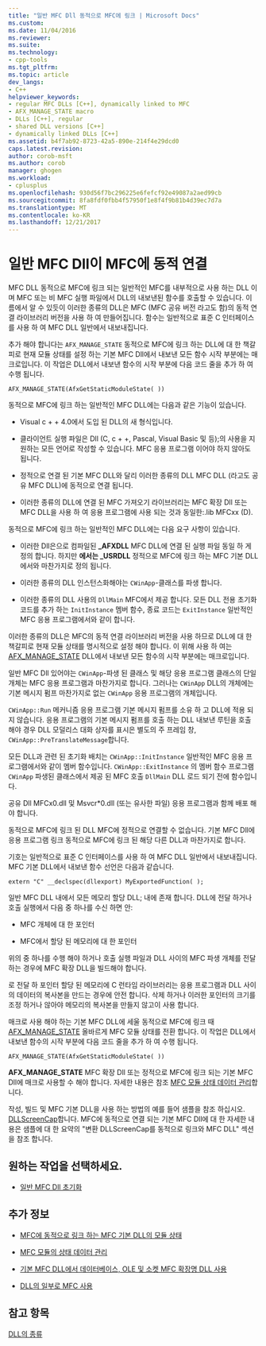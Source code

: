 ```yaml
---
title: "일반 MFC Dll 동적으로 MFC에 링크 | Microsoft Docs"
ms.custom: 
ms.date: 11/04/2016
ms.reviewer: 
ms.suite: 
ms.technology:
- cpp-tools
ms.tgt_pltfrm: 
ms.topic: article
dev_langs:
- C++
helpviewer_keywords:
- regular MFC DLLs [C++], dynamically linked to MFC
- AFX_MANAGE_STATE macro
- DLLs [C++], regular
- shared DLL versions [C++]
- dynamically linked DLLs [C++]
ms.assetid: b4f7ab92-8723-42a5-890e-214f4e29dcd0
caps.latest.revision: 
author: corob-msft
ms.author: corob
manager: ghogen
ms.workload:
- cplusplus
ms.openlocfilehash: 930d56f7bc296225e6fefcf92e49087a2aed99cb
ms.sourcegitcommit: 8fa8fdf0fbb4f57950f1e8f4f9b81b4d39ec7d7a
ms.translationtype: MT
ms.contentlocale: ko-KR
ms.lasthandoff: 12/21/2017
---
```

# <a name="regular-mfc-dlls-dynamically-linked-to-mfc"></a>일반 MFC Dll이 MFC에 동적 연결
MFC DLL 동적으로 MFC에 링크 되는 일반적인 MFC를 내부적으로 사용 하는 DLL 이며 MFC 또는 비 MFC 실행 파일에서 DLL의 내보낸된 함수를 호출할 수 있습니다. 이름에서 알 수 있듯이 이러한 종류의 DLL은 MFC (MFC 공유 버전 라고도 함)의 동적 연결 라이브러리 버전을 사용 하 여 만들어집니다. 함수는 일반적으로 표준 C 인터페이스를 사용 하 여 MFC DLL 일반에서 내보내집니다.  
  
 추가 해야 합니다는 `AFX_MANAGE_STATE` 동적으로 MFC에 링크 하는 DLL에 대 한 책갈피로 현재 모듈 상태를 설정 하는 기본 MFC Dll에서 내보낸 모든 함수 시작 부분에는 매크로입니다. 이 작업은 DLL에서 내보낸 함수의 시작 부분에 다음 코드 줄을 추가 하 여 수행 됩니다.  
  
```  
AFX_MANAGE_STATE(AfxGetStaticModuleState( ))  
```  
  
 동적으로 MFC에 링크 하는 일반적인 MFC DLL에는 다음과 같은 기능이 있습니다.  
  
-   Visual c + + 4.0에서 도입 된 DLL의 새 형식입니다.  
  
-   클라이언트 실행 파일은 Dll (C, c + +, Pascal, Visual Basic 및 등);의 사용을 지 원하는 모든 언어로 작성할 수 있습니다. MFC 응용 프로그램 이어야 하지 않아도 됩니다.  
  
-   정적으로 연결 된 기본 MFC DLL와 달리 이러한 종류의 DLL MFC DLL (라고도 공유 MFC DLL)에 동적으로 연결 됩니다.  
  
-   이러한 종류의 DLL에 연결 된 MFC 가져오기 라이브러리는 MFC 확장 Dll 또는 MFC DLL을 사용 하 여 응용 프로그램에 사용 되는 것과 동일한:.lib MFCxx (D).  
  
 동적으로 MFC에 링크 하는 일반적인 MFC DLL에는 다음 요구 사항이 있습니다.  
  
-   이러한 Dll은으로 컴파일된 **_AFXDLL** MFC DLL에 연결 된 실행 파일 동일 하 게 정의 합니다. 하지만 **에서는 _USRDLL** 정적으로 MFC에 링크 하는 MFC 기본 DLL에서와 마찬가지로 정의 됩니다.  
  
-   이러한 종류의 DLL 인스턴스화해야는 `CWinApp`-클래스를 파생 합니다.  
  
-   이러한 종류의 DLL 사용의 `DllMain` MFC에서 제공 합니다. 모든 DLL 전용 초기화 코드를 추가 하는 `InitInstance` 멤버 함수, 종료 코드는 `ExitInstance` 일반적인 MFC 응용 프로그램에서와 같이 합니다.  
  
 이러한 종류의 DLL은 MFC의 동적 연결 라이브러리 버전을 사용 하므로 DLL에 대 한 책갈피로 현재 모듈 상태를 명시적으로 설정 해야 합니다. 이 위해 사용 하 여는 [AFX_MANAGE_STATE](../mfc/reference/extension-dll-macros.md#afx_manage_state) DLL에서 내보낸 모든 함수의 시작 부분에는 매크로입니다.  
  
 일반 MFC Dll 있어야는 `CWinApp`-파생 된 클래스 및 해당 응용 프로그램 클래스의 단일 개체는 MFC 응용 프로그램과 마찬가지로 합니다. 그러나는 `CWinApp` DLL의 개체에는 기본 메시지 펌프 마찬가지로 없는 `CWinApp` 응용 프로그램의 개체입니다.  
  
 `CWinApp::Run` 메커니즘 응용 프로그램 기본 메시지 펌프를 소유 하 고 DLL에 적용 되지 않습니다. 응용 프로그램의 기본 메시지 펌프를 호출 하는 DLL 내보낸 루틴을 호출 해야 경우 DLL 모덜리스 대화 상자를 표시은 별도의 주 프레임 창, `CWinApp::PreTranslateMessage`합니다.  
  
 모든 DLL과 관련 된 초기화 배치는 `CWinApp::InitInstance` 일반적인 MFC 응용 프로그램에서와 같이 멤버 함수입니다. `CWinApp::ExitInstance` 의 멤버 함수 프로그램 `CWinApp` 파생된 클래스에서 제공 된 MFC 호출 `DllMain` DLL 로드 되기 전에 함수입니다.  
  
 공유 Dll MFCx0.dll 및 Msvcr*0.dll (또는 유사한 파일) 응용 프로그램과 함께 배포 해야 합니다.  
  
 동적으로 MFC에 링크 된 DLL MFC에 정적으로 연결할 수 없습니다. 기본 MFC Dll에 응용 프로그램 링크 동적으로 MFC에 링크 된 해당 다른 DLL과 마찬가지로 합니다.  
  
 기호는 일반적으로 표준 C 인터페이스를 사용 하 여 MFC DLL 일반에서 내보내집니다. MFC 기본 DLL에서 내보낸 함수 선언은 다음과 같습니다.  
  
```  
extern "C" __declspec(dllexport) MyExportedFunction( );  
```  
  
 일반 MFC DLL 내에서 모든 메모리 할당 DLL; 내에 존재 합니다. DLL에 전달 하거나 호출 실행에서 다음 중 하나를 수신 하면 안:  
  
-   MFC 개체에 대 한 포인터  
  
-   MFC에서 할당 된 메모리에 대 한 포인터  
  
 위의 중 하나를 수행 해야 하거나 호출 실행 파일과 DLL 사이의 MFC 파생 개체를 전달 하는 경우에 MFC 확장 DLL을 빌드해야 합니다.  
  
 로 전달 하 포인터 할당 된 메모리에 C 런타임 라이브러리는 응용 프로그램과 DLL 사이의 데이터의 복사본을 만드는 경우에 안전 합니다. 삭제 하거나 이러한 포인터의 크기를 조정 하거나 않아야 메모리의 복사본을 만들지 않고이 사용 합니다.  
  
 매크로 사용 해야 하는 기본 MFC DLL에 세울 동적으로 MFC에 링크 때 [AFX_MANAGE_STATE](../mfc/reference/extension-dll-macros.md#afx_manage_state) 올바르게 MFC 모듈 상태를 전환 합니다. 이 작업은 DLL에서 내보낸 함수의 시작 부분에 다음 코드 줄을 추가 하 여 수행 됩니다.  
  
```  
AFX_MANAGE_STATE(AfxGetStaticModuleState( ))  
```  
  
 **AFX_MANAGE_STATE** MFC 확장 Dll 또는 정적으로 MFC에 링크 되는 기본 MFC Dll에 매크로 사용할 수 해야 합니다. 자세한 내용은 참조 [MFC 모듈 상태 데이터 관리](../mfc/managing-the-state-data-of-mfc-modules.md)합니다.  
  
 작성, 빌드 및 MFC 기본 DLL을 사용 하는 방법의 예를 들어 샘플을 참조 하십시오. [DLLScreenCap](https://github.com/Microsoft/VCSamples/tree/master/VC2010Samples/MFC/advanced/DllScreenCap)합니다. MFC에 동적으로 연결 되는 기본 MFC Dll에 대 한 자세한 내용은 샘플에 대 한 요약의 "변환 DLLScreenCap를 동적으로 링크와 MFC DLL" 섹션을 참조 합니다.  
  
## <a name="what-do-you-want-to-do"></a>원하는 작업을 선택하세요.  
  
-   [일반 MFC Dll 초기화](../build/run-time-library-behavior.md#initializing-regular-dlls)  
  
## <a name="what-do-you-want-to-know-more-about"></a>추가 정보  
  
-   [MFC에 동적으로 링크 하는 MFC 기본 DLL의 모듈 상태](../build/module-states-of-a-regular-dll-dynamically-linked-to-mfc.md)  
  
-   [MFC 모듈의 상태 데이터 관리](../mfc/managing-the-state-data-of-mfc-modules.md)  
  
-   [기본 MFC DLL에서 데이터베이스, OLE 및 소켓 MFC 확장명 DLL 사용](../build/using-database-ole-and-sockets-extension-dlls-in-regular-dlls.md)  
  
-   [DLL의 일부로 MFC 사용](../mfc/tn011-using-mfc-as-part-of-a-dll.md)  
  
## <a name="see-also"></a>참고 항목  
 [DLL의 종류](../build/kinds-of-dlls.md)